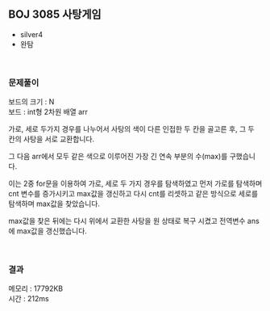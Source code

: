 
## BOJ 3085 사탕게임
- silver4
- 완탐

<br>

### 문제풀이
보드의 크기 : N  
보드 : int형 2차원 배열 arr  

가로, 세로 두가지 경우를 나누어서 사탕의 색이 다른 인접한 두 칸을 골고른 후,  그 두 칸의 사탕을 서로 교환합니다.


그 다음 arr에서 모두 같은 색으로 이루어진 가장 긴 연속 부분의 수(max)를 구했습니다.  

이는 2중 for문을 이용하여 가로, 세로 두 가지 경우를 탐색하였고
먼저 가로를 탐색하며  cnt 변수를 증가시키고 max값을 갱신하고 
다시 cnt를 리셋하고 같은 방식으로 세로를 탐색하며 max값을 찾았습니다.   


max값을 찾은 뒤에는 다시 위에서 교환한 사탕을 원 상태로 복구 시켰고 전역변수 ans에 max값을 갱신했습니다.


<br>

### 결과
메모리 : 17792KB  
시간 : 212ms
 